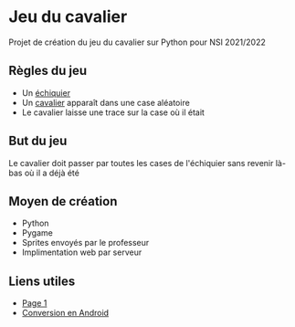 # Jeu du cavalier
Projet de création du jeu du cavalier sur Python pour NSI 2021/2022

## Règles du jeu
- Un [échiquier](https://static8.depositphotos.com/1036672/996/i/450/depositphotos_9963023-stock-photo-empty-chess-board.jpg)  
- Un [cavalier](https://freesvg.org/img/Chess-Knight.png) apparaît dans une case aléatoire  
- Le cavalier laisse une trace sur la case où il était  

## But du jeu
Le cavalier doit passer par toutes les cases de l'échiquier sans revenir là-bas où il a déjà été

## Moyen de création
- Python
- Pygame
- Sprites envoyés par le professeur
- Implimentation web par serveur

## Liens utiles
- [Page 1](http://math.univ-lyon1.fr/irem/Formation_ISN/formation_recursivite/grille/cavalier.html)
- [Conversion en Android](https://avionmission.github.io/blog/convert-py-to-apk-using-python-and-buildozer/)
